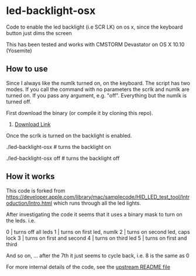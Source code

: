 # led-backlight-osx

Code to enable the led backlight (i.e SCR LK) on os x, since the keyboard button just dims the screen

This has been tested and works with CMSTORM Devastator on OS X 10.10 (Yosemite)

## How to use

Since I always like the numlk turned on, on the keyboard. The script has two modes. If you call the command with no parameters the scrlk and numlk are turned on. If you pass any argument, e.g. "off". Everything but the numlk is turned off.

First download the binary (or compile it by cloning this repo).

 1. [Download Link](/led-backlight-osx?raw=true)

Once the scrlk is turned on the backlight is enabled.

  ./led-backlight-osx # turns the backlight on
  
  ./led-backlight-osx off # turns the backlight off

## How it works

This code is forked from https://developer.apple.com/library/mac/samplecode/HID_LED_test_tool/Introduction/Intro.html which runs through all the led lights.

After investigating the code it seems that it uses a binary mask to turn on the leds. i.e.

   0  | turns off all leds
   1  | turns on first led, numlk
   2  | turns on second led, caps lock
   3  | turns on first and second
   4  | turns on third led
   5  | turns on first and third
   
And so on, ... after the 7th it just seems to cycle back, i.e. 8 is the same as 0

For more internal details of the code, see the [upstream README file](apple-code-readme.rst)
